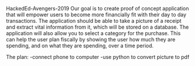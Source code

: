 HackedEd-Avengers-2019
Our goal is to create proof of concept application that will empower users to become more financially fit with their day to day transactions.
The application should be able to take a picture of a receipt and extract vital information from it, which will be stored on a database.
The application will also allow you to select a category for the purchase. This can help the user plan fiscally by showing the user how much they are spending, and on what they are spending, over a time period.

The plan:
-connect phone to computer
-use python to convert picture to pdf
